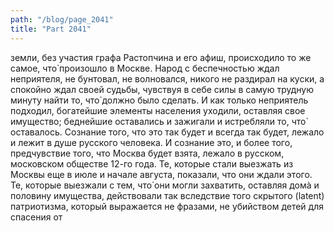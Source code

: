 ```yaml
---
path: "/blog/page_2041"
title: "Part 2041"
---
```


 земли, без участия графа Растопчина и его афиш, происходило то же самое, что̀ произошло в Москве. Народ с беспечностью ждал неприятеля, не бунтовал, не волновался, никого не раздирал на куски, а спокойно ждал своей судьбы, чувствуя в себе силы в самую трудную минуту найти то, что̀ должно было сделать. И как только неприятель подходил, богатейшие элементы населения уходили, оставляя свое имущество; беднейшие оставались и зажигали и истребляли то, что̀ оставалось.
Сознание того, что это так будет и всегда так будет, лежало и лежит в душе русского человека. И сознание это, и более того, предчувствие того, что Москва будет взята, лежало в русском, московском обществе 12-го года. Те, которые стали выезжать из Москвы еще в июле и начале августа, показали, что они ждали этого. Те, которые выезжали с тем, что̀ они могли захватить, оставляя домà и половину имущества, действовали так вследствие того скрытого (latent) патриотизма, который выражается не фразами, не убийством детей для спасения от
